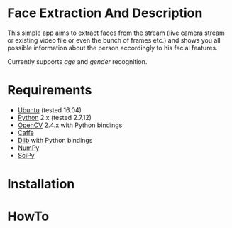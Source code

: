 # Face Extraction And Description
This simple app aims to extract faces from the stream (live camera stream or existing video file or even the bunch of frames etc.) and shows you all possible information about the person accordingly to his facial features.

Currently supports *age* and *gender* recognition.

# Requirements
* [Ubuntu](https://www.ubuntu.com/) (tested 16.04)
* [Python](https://www.python.org/) 2.x (tested 2.7.12)
* [OpenCV](http://opencv.org/) 2.4.x with Python bindings
* [Caffe](http://caffe.berkeleyvision.org/)
* [Dlib](http://dlib.net/) with Python bindings
* [NumPy](http://www.numpy.org/)
* [SciPy](https://www.scipy.org/)

# Installation


# HowTo